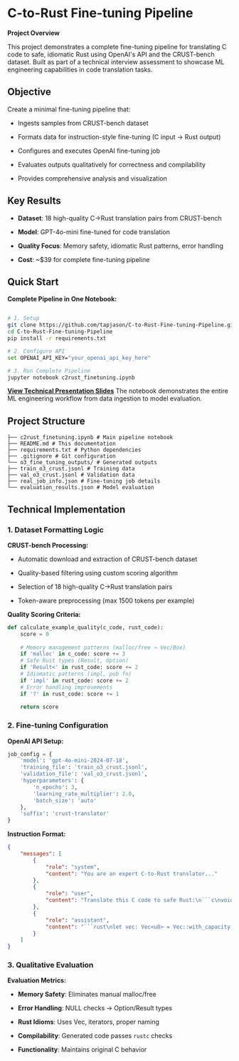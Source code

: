 
# C-to-Rust Fine-tuning Pipeline

**Project Overview**

This project demonstrates a complete fine-tuning pipeline for translating C code to safe, idiomatic Rust using OpenAI's API and the CRUST-bench dataset. Built as part of a technical interview assessment to showcase ML engineering capabilities in code translation tasks.

## Objective

Create a minimal fine-tuning pipeline that:

- Ingests samples from CRUST-bench dataset

- Formats data for instruction-style fine-tuning (C input → Rust output)

- Configures and executes OpenAI fine-tuning job

- Evaluates outputs qualitatively for correctness and compilability

- Provides comprehensive analysis and visualization

## Key Results

- **Dataset**: 18 high-quality C→Rust translation pairs from CRUST-bench

- **Model**: GPT-4o-mini fine-tuned for code translation

- **Quality Focus**: Memory safety, idiomatic Rust patterns, error handling

- **Cost**: ~$39 for complete fine-tuning pipeline

## Quick Start

**Complete Pipeline in One Notebook:**

```bash

# 1. Setup
git clone https://github.com/tapjason/C-to-Rust-Fine-tuning-Pipeline.git
cd C-to-Rust-Fine-tuning-Pipeline
pip install -r requirements.txt

# 2. Configure API
set OPENAI_API_KEY="your_openai_api_key_here"

# 3. Run Complete Pipeline
jupyter notebook c2rust_finetuning.ipynb

```
**[View Technical Presentation Slides](https://docs.google.com/presentation/d/1ziVr2XKvf8_5mRsoxFknIH1vqqTniBltDhnkwTJGYcQ/edit?usp=sharing)**
The notebook demonstrates the entire ML engineering workflow from data ingestion to model evaluation.

## Project Structure

```
├── c2rust_finetuning.ipynb # Main pipeline notebook
├── README.md # This documentation
├── requirements.txt # Python dependencies
├── .gitignore # Git configuration
└── o3_fine_tuning_outputs/ # Generated outputs
├── train_o3_crust.jsonl # Training data
├── val_o3_crust.jsonl # Validation data
├── real_job_info.json # Fine-tuning job details
└── evaluation_results.json # Model evaluation
```


## Technical Implementation

### 1. Dataset Formatting Logic

**CRUST-bench Processing:**

- Automatic download and extraction of CRUST-bench dataset

- Quality-based filtering using custom scoring algorithm

- Selection of 18 high-quality C→Rust translation pairs

- Token-aware preprocessing (max 1500 tokens per example)

**Quality Scoring Criteria:**

```python
def calculate_example_quality(c_code, rust_code):
	score = 0
	
	# Memory management patterns (malloc/free → Vec/Box)
	if 'malloc' in c_code: score += 3
	# Safe Rust types (Result, Option)
	if 'Result<' in rust_code: score += 2
	# Idiomatic patterns (impl, pub fn)
	if 'impl' in rust_code: score += 2
	# Error handling improvements
	if '?' in rust_code: score += 1
	
	return score

```

### 2. Fine-tuning Configuration

**OpenAI API Setup:**

```python
job_config = {
	'model': 'gpt-4o-mini-2024-07-18',
	'training_file': 'train_o3_crust.jsonl',
	'validation_file': 'val_o3_crust.jsonl',
	'hyperparameters': {
		'n_epochs': 3,
		'learning_rate_multiplier': 2.0,
		'batch_size': 'auto'
	},
	'suffix': 'crust-translator'
}
```

**Instruction Format:**
```json
{
	"messages": [
		{
			"role": "system",
			"content": "You are an expert C-to-Rust translator..."
		},
		{
			"role": "user",
			"content": "Translate this C code to safe Rust:\n```c\nvoid* ptr = malloc(100);\n```"
		},
		{
			"role": "assistant",
			"content": "```rust\nlet vec: Vec<u8> = Vec::with_capacity(100);\n```"
		}
	]
}
```
### 3. Qualitative Evaluation

**Evaluation Metrics:**

- **Memory Safety**: Eliminates manual malloc/free

- **Error Handling**: NULL checks → Option/Result types

- **Rust Idioms**: Uses Vec, iterators, proper naming

- **Compilability**: Generated code passes `rustc` checks

- **Functionality**: Maintains original C behavior
